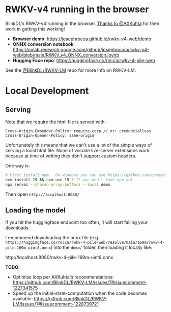 # RWKV-v4 running in the browser
BlinkDL's RWKV-v4 running in the browser. [Thanks to @AXKuhta](https://github.com/BlinkDL/RWKV-LM/issues/7#issuecomment-1221261944) for their work in getting this working!

* **Browser demo**: https://josephrocca.github.io/rwkv-v4-web/demo
* **ONNX conversion notebook**: https://colab.research.google.com/github/josephrocca/rwkv-v4-web/blob/main/RWKV_v4_ONNX_conversion.ipynb
* **Hugging Face repo**: https://huggingface.co/rocca/rwkv-4-pile-web

See the [@BlinkDL/RWKV-LM](https://github.com/BlinkDL/RWKV-LM) repo for more info on RWKV-LM.

# Local Development

## Serving

Note that we require the html file is served with:

```
Cross-Origin-Embedder-Policy: require-corp // or: credentialless
Cross-Origin-Opener-Policy: same-origin
```

Unfortunately this means that we can't use a lot of the simple ways of serving a local html file.  None of vscode live-server extensions work because at
time of writing they don't support custom headers.

One way is:
```sh
# First install npm.  On windows you can use https://github.com/coreybutler/nvm-windows/releases then restart vscode
nvm install 19 && nvm use 19 # If you don't have npm yet
npx servez --shared-array-buffers --local demo 
```

Then open `http://localhost:8080/`

## Loading the model

If you hit the huggingface endpoint too often, it will start failing your downloads.

I recommend downloading the onnx file (e.g. `https://huggingface.co/rocca/rwkv-4-pile-web/resolve/main/169m/rwkv-4-pile-169m-uint8.onnx`) into the `demo/` folder, then loading it locally like:

http://localhost:8080/rwkv-4-pile-169m-uint8.onnx


**TODO**:
* Optimise loop per AXKuhta's recommendations: https://github.com/BlinkDL/RWKV-LM/issues/7#issuecomment-1227341575
* Speed up the initial-state-computation when the code becomes available: https://github.com/BlinkDL/RWKV-LM/issues/7#issuecomment-1228739721
